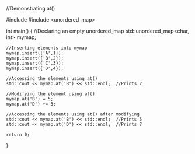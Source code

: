 //Demonstrating at()

#include <iostream>
#include <unordered_map>

int main() {
    //Declaring an empty unordered_map
    std::unordered_map<char, int> mymap;

    //Inserting elements into mymap
    mymap.insert({'A',1});
    mymap.insert({'B',2});
    mymap.insert({'C',3});
    mymap.insert({'D',4});

    //Accessing the elements using at()
    std::cout << mymap.at('B') << std::endl;  //Prints 2

    //Modifying the element using at()
    mymap.at('B') = 5;
    mymap.at('D') += 3;
    
    //Accessing the elements using at() after modifying
    std::cout << mymap.at('B') << std::endl;  //Prints 5
    std::cout << mymap.at('D') << std::endl;  //Prints 7

    return 0;
}

